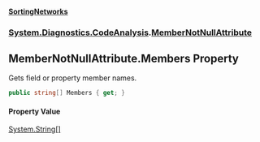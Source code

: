 #### [SortingNetworks](index.md 'index')
### [System.Diagnostics.CodeAnalysis](System_Diagnostics_CodeAnalysis.md 'System.Diagnostics.CodeAnalysis').[MemberNotNullAttribute](System_Diagnostics_CodeAnalysis_MemberNotNullAttribute.md 'System.Diagnostics.CodeAnalysis.MemberNotNullAttribute')
## MemberNotNullAttribute.Members Property
Gets field or property member names.  
```csharp
public string[] Members { get; }
```
#### Property Value
[System.String](https://docs.microsoft.com/en-us/dotnet/api/System.String 'System.String')[[]](https://docs.microsoft.com/en-us/dotnet/api/System.Array 'System.Array')
